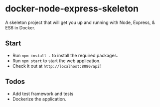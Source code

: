 # docker-node-express-skeleton
A skeleton project that will get you up and running with Node, Express, &amp; ES6 in Docker.


## Start

* Run `npm install .` to install the required packages.
* Run `npm start` to start the web application.
* Check it out at `http://localhost:8080/api`!

## Todos

* Add test framework and tests
* Dockerize the application.
